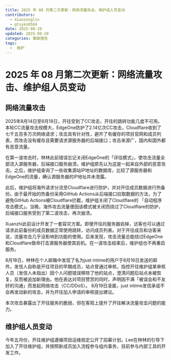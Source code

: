 ```yaml
---
title: 2025 年 08 月第二次更新：网络流量攻击、维护组人员变动
contributors:
  - Xiaozonglin
  - gtxykn0504
date: 2025-08-20
updated: 2025-08-20
categories: 事故报告
tags:
  -  维护
---
```


# 2025 年 08 月第二次更新：网络流量攻击、维护组人员变动

## 网络流量攻击

2025年8月14日至8月18日，开往受到了CC攻击，开往的跳转功能几度不可用。本轮CC流量攻击规模大，EdgeOne防护了2.14亿次CC攻击，Cloudflare收到了七千五百多万次网络请求；攻击具有针对性，避开了有缓存的项目官网和成员列表，而攻击没有缓存且需要请求源服务器的后端接口；攻击来源广，国内和国外都有恶意流量。

在第一波攻击时，林林此前错误忘记关闭EdgeOne的「评估模式」，使攻击流量全部流入源服务器，后端接口服务崩溃。维护组原先认为这是一起来自外部的恶意攻击。之后，维护组查询了一些收集源站IP地址的数据库，比较了源服务器和EdgeOne的流量，确认源服务器的IP地址并未泄露。

此后，维护组将海外请求分流至Cloudflare进行防护，并对开往成员数据进行热备份。由于最开始的热备份采用GitHub Actions从后端接口拉取数据的方法，为了避免GitHub Actions被Cloudflare拦截，维护组关闭了Cloudflare的 「自动程序攻击模式」。当晚，海外攻击流量便因该模式被关闭而绕过了Cloudflare的防护，后端接口服务受到了第二波攻击，再次崩溃。

Xuanzhi此前设计开发了一套容灾方案。即便开往的服务器宕掉，访客也可以通过请求此前备份的成员数据正常使用跳转，访问成员列表。对于开往成员和访客来说，流量攻击几乎没影响到功能的使用。后来发现，攻击流量总能绕过EdgeOne和Cloudflare致命打击源服务器使其宕机。在一波攻击结束后，维护组也不再重启服务。

8月18日，林林在个人邮箱中发现了名为just intime的用户于8月16日发送的邮件。发信人自称是开往项目的早期成员，站点曾通过审核，指控开往维护组某审核人员（发信人未指出）因个人问题错误移除了他的站点，澄清问题后站点未被恢复，反而被追加新理由。他在表达对项目赞赏的同时，声明因不满「被误会和不友好的沟通」而发起网络攻击（CC/DDoS）。  8月19日凌晨，just intime发信承诺不会再发动新的攻击，并为开往加入申请的审核提出建议。

本次攻击暴露出了开往服务的脆弱，但在客观上提升了开往解决流量攻击问题的能力。

## 维护组人员变动

今年五月份，开往维护组遵循项目运维规定公开了招募计划。Lee在林林的引导下加入了开往维护组，并按照新成员加入流程参与组内事务，目前参与内部工具的开发工作。
